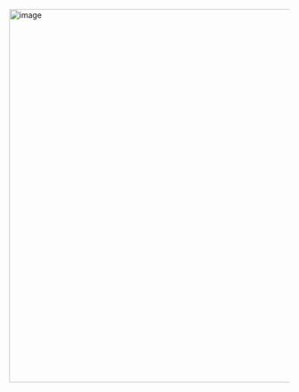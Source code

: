 <img width="1516" height="672" alt="image" src="https://github.com/user-attachments/assets/9a2a1fd6-a66a-4d6b-95f2-3221a8eb4216" />
